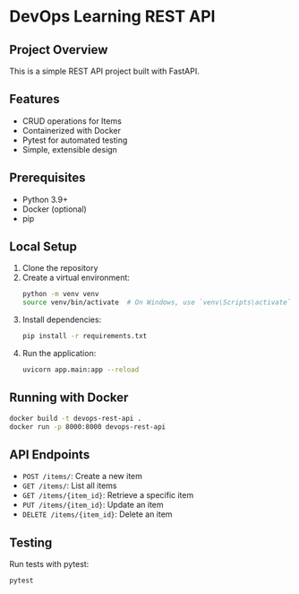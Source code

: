 # DevOps Learning REST API

## Project Overview
This is a simple REST API project built with FastAPI.

## Features
- CRUD operations for Items
- Containerized with Docker
- Pytest for automated testing
- Simple, extensible design

## Prerequisites
- Python 3.9+
- Docker (optional)
- pip

## Local Setup
1. Clone the repository
2. Create a virtual environment:
   ```bash
   python -m venv venv
   source venv/bin/activate  # On Windows, use `venv\Scripts\activate`
   ```
3. Install dependencies:
   ```bash
   pip install -r requirements.txt
   ```
4. Run the application:
   ```bash
   uvicorn app.main:app --reload
   ```

## Running with Docker
```bash
docker build -t devops-rest-api .
docker run -p 8000:8000 devops-rest-api
```

## API Endpoints
- `POST /items/`: Create a new item
- `GET /items/`: List all items
- `GET /items/{item_id}`: Retrieve a specific item
- `PUT /items/{item_id}`: Update an item
- `DELETE /items/{item_id}`: Delete an item

## Testing
Run tests with pytest:
```bash
pytest
```


